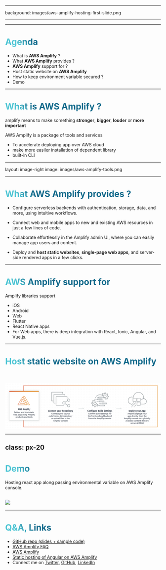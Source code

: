 
---

background: images/aws-amplify-hosting-first-slide.png

---
 

<!--
The last comment block of each slide will be treated as slide notes. It will be visible and editable in Presenter Mode along with the slide. [Read more in the docs](https://sli.dev/guide/syntax.html#notes)
-->

---

# Agenda
- What is **AWS Amplify** ? 
- What **AWS Amplify** provides ?
- **AWS Amplify** support for ? 
- Host static website on **AWS Amplify**
- How to keep environment variable secured ?
- Demo
 

<!--
You can have `style` tag in markdown to override the style for the current page.
Learn more: https://sli.dev/guide/syntax#embedded-styles
-->

<style>
h1 {
  background-color: #2B90B6;
  background-image: linear-gradient(45deg, #4EC5D4 10%, #146b8c 20%);
  background-size: 100%;
  -webkit-background-clip: text;
  -moz-background-clip: text;
  -webkit-text-fill-color: transparent;
  -moz-text-fill-color: transparent;
}
</style>

---

# What is **AWS Amplify** ? 

amplify means to make something **stronger**, **bigger**, **louder** or **more important**
<!-- Before amplify come into picture AWS was providing static hosting using S3 bucket. Problem with S3 was only any library installation like node modules have to
to do it before pushing code into S3 bucket. To solve this problem and make more stronger and better solution come with Amplify console.  -->

AWS Amplify is a package of tools and services

- To accelerate deploying app over AWS cloud 
- make more easiler installation of dependent library 
- built-in CLI


---
layout: image-right
image: images/aws-amplify-tools.png
 
---

# What **AWS Amplify** provides ?

- Configure serverless backends with authentication, storage, data, and more, using intuitive workflows.

- Connect web and mobile apps to new and existing AWS resources in just a few lines of code.

- Collaborate effortlessly in the Amplify admin UI, where you can easily manage app users and content.

- Deploy and **host static websites**, **single-page web apps**, and server-side rendered apps in a few clicks.
---

# **AWS Amplify** support for
Amplify libraries support 
- iOS 
- Android 
- Web 
- Flutter
- React Native apps
- For Web apps, there is deep integration with React, Ionic, Angular, and Vue.js.

---

# Host static website on AWS Amplify
<!-- AWS Amplify offers a fully managed static web hosting service that can be accessed directly from the AWS console. AWS Amplify's static web hosting service provides a complete workflow for building, deploying, and hosting single page web apps or static sites with serverless backends.-->
<br><br>
<img src="images/aws-hosting-static-website.png">


---
class: px-20
---

# Demo 

Hosting react app along passing environmental variable on AWS Amplify console. 

<br>
<img src="https://c.tenor.com/uba3gOLyOSsAAAAC/stickergiant-action.gif">

--- 

# Q&A, Links

* [GitHub repo (slides + sample code)]()
* [AWS Amplify FAQ](https://aws.amazon.com/amplify/faqs/)
* [AWS Amplify](https://aws.amazon.com/amplify/)
* [Static hosting of Angular on AWS Amplify ](https://www.internetkatta.com/static-hosting-of-angular-build-using-aws-amplify)
* Connect me on [Twitter](https://twitter.com/aviboy2006), [GitHub](https://github.com/aviboy2006), [LinkedIn](https://www.linkedin.com/in/avinash-dalvi-315b021a/)
